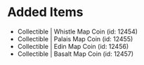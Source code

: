 # Added Items

* Collectible | Whistle Map Coin (id: 12454)
* Collectible | Palais Map Coin (id: 12455)
* Collectible | Edin Map Coin (id: 12456)
* Collectible | Basalt Map Coin (id: 12457)

